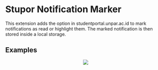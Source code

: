 # Stupor Notification Marker

This extension adds the option in studentportal.unpar.ac.id to mark notifications as read or highlight them. The marked notification is then stored inside a local storage.

## Examples
<p align="center"><img src="https://user-images.githubusercontent.com/32596839/128336647-a45d9a6a-1f5c-4e6c-95e9-1108cce44e49.png" /></p>
